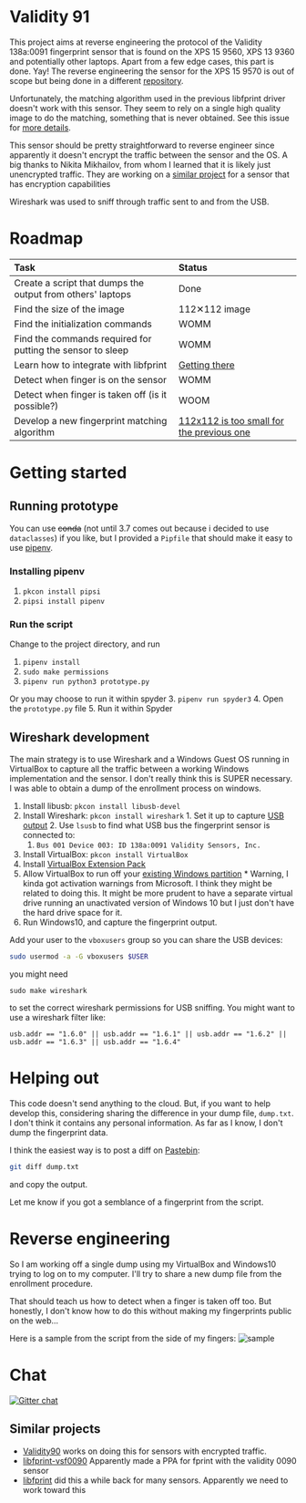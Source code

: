 # Validity 91

This project aims at reverse engineering the protocol of the Validity 138a:0091 fingerprint sensor that is found on the XPS 15 9560, XPS 13 9360 and potentially other laptops. Apart from a few edge cases, this part is done. Yay! The reverse engineering the sensor for the XPS 15 9570 is out of scope but being done in a different [repository](https://github.com/IDerr/Goodix92).

Unfortunately, the matching algorithm used in the previous libfprint driver doesn't work with this sensor.
They seem to rely on a single high quality image to do the matching, something that is never obtained.
See this issue for [more details](https://github.com/hmaarrfk/libfprint/issues/4#issuecomment-372041342).

This sensor should be pretty straightforward to reverse engineer since apparently it doesn't encrypt the traffic between the sensor and the OS.
A big thanks to Nikita Mikhailov, from whom I learned that it is likely just unencrypted traffic.
They are working on a [similar project](https://github.com/nmikhailov/Validity90) for a sensor that has encryption capabilities

Wireshark was used to sniff through traffic sent to and from the USB.


# Roadmap
| Task                                                       | Status                              |
|:-----------------------------------------------------------|:------------------------------------|
| Create a script that dumps the output from others' laptops | Done                                |
| Find the size of the image                                 | 112✕112 image                       |
| Find the initialization commands                           | WOMM                                |
| Find the commands required for putting the sensor to sleep | WOMM                                |
| Learn how to integrate with libfprint                      | [Getting there](https://github.com/hmaarrfk/libfprint) |
| Detect when finger is on the sensor                        | WOMM                                |
| Detect when finger is taken off  (is it possible?)         | WOOM                                |
| Develop a new fingerprint matching algorithm               | [112x112 is too small for the previous one](https://github.com/hmaarrfk/libfprint/issues/4#issuecomment-372041342) |


# Getting started

## Running prototype
You can use ~~conda~~ (not until 3.7 comes out because i decided to use `dataclasses`)
 if you like, but I provided a `Pipfile` that should make it easy to use [pipenv](https://docs.pipenv.org/).
### Installing pipenv
  1. `pkcon install pipsi`
  2. `pipsi install pipenv`

### Run the script
Change to the project directory, and run
  1. `pipenv install`
  2. `sudo make permissions`
  3. `pipenv run python3 prototype.py`

Or you may choose to run it within spyder
  3. `pipenv run spyder3`
  4. Open the `prototype.py` file
  5. Run it within Spyder

## Wireshark development
The main strategy is to use Wireshark and a Windows Guest OS running in VirtualBox to capture all the traffic between a working Windows implementation and the sensor.
I don't really think this is SUPER necessary. I was able to obtain a dump
of the enrollment process on windows.
  1. Install libusb: `pkcon install libusb-devel`
  3. Install Wireshark: `pkcon install wireshark`
    1. Set it up to capture [USB output](https://wiki.wireshark.org/CaptureSetup/USB)
    2. Use `lsusb` to find what USB bus the fingerprint sensor is connected to:
      1. `Bus 001 Device 003: ID 138a:0091 Validity Sensors, Inc.`
  4. Install VirtualBox: `pkcon install VirtualBox`
  5. Install [VirtualBox Extension Pack](https://www.virtualbox.org/wiki/Downloads)
  6. Allow VirtualBox to run off your [existing Windows partition](https://www.serverwatch.com/server-tutorials/using-a-physical-hard-drive-with-a-virtualbox-vm.html)
    * Warning, I kinda got activation warnings from Microsoft. I think they might be related to doing this. It might be more prudent to have a separate virtual drive running an unactivated version of Windows 10 but I just don't have the hard drive space for it.
  7. Run Windows10, and capture the fingerprint output.

Add your user to the `vboxusers` group so you can share the USB devices:

```bash
sudo usermod -a -G vboxusers $USER
```
you might need
```
sudo make wireshark
```

to set the correct wireshark permissions for USB sniffing.
You might want to use a wireshark filter like:

```
usb.addr == "1.6.0" || usb.addr == "1.6.1" || usb.addr == "1.6.2" || usb.addr == "1.6.3" || usb.addr == "1.6.4"
```

# Helping out
This code doesn't send anything to the cloud. But, if you want to help develop this, considering sharing the difference in your dump file, `dump.txt`.
I don't think it contains any personal information. As far as I know, I don't dump the fingerprint data.

I think the easiest way is to post a diff on [Pastebin](https://pastebin.com/):
```bash
git diff dump.txt
```
and copy the output.

Let me know if you got a semblance of a fingerprint from the script.
# Reverse engineering
So I am working off a single dump using my VirtualBox and Windows10 trying to log on to my computer.
I'll try to share a new dump file from the enrollment procedure.

That should teach us how to detect when a finger is taken off too. But honestly, I don't know how to do this without making my fingerprints public on the web...

Here is a sample from the script from the side of my fingers:
![sample](assets/sample_capture.png)

# Chat
[![Gitter chat](https://badges.gitter.im/Validity91/gitter.png)](https://gitter.im/Validity91/Lobby)

## Similar projects
  * [Validity90](https://github.com/nmikhailov/Validity90) works on doing this for sensors with encrypted traffic.
  * [libfprint-vsf0090](https://forums.lenovo.com/t5/Other-Linux-Discussions/Validity-Fingerprint-Reader-Linux/m-p/3352145) Apparently made a PPA for fprint with the validity 0090 sensor
  * [libfprint](https://www.freedesktop.org/wiki/Software/fprint/libfprint/) did this a while back for many sensors. Apparently we need to work toward this

